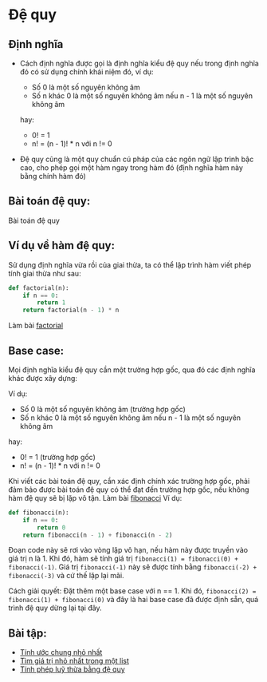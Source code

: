 # Đệ quy
## Định nghĩa
- Cách định nghĩa được gọi là định nghĩa kiểu đệ quy nếu trong định nghĩa đó có sử dụng chính khái niệm đó, ví dụ:
    - Số 0 là một số nguyên không âm
    - Số n khác 0 là một số nguyên không âm nếu n - 1 là một số nguyên không âm

    hay:
    
    - 0! = 1
    - n! = (n - 1)! * n với n != 0

- Đệ quy cũng là một quy chuẩn cú pháp của các ngôn ngữ lập trình bậc cao, cho phép gọi một hàm ngay trong hàm đó (định nghĩa hàm này bằng chính hàm đó)

## Bài toán đệ quy:
Bài toán đệ quy

## Ví dụ về hàm đệ quy:
Sử dụng định nghĩa vừa rồi của giai thừa, ta có thể lập trình hàm viết phép tính giai thừa như sau:
```python
def factorial(n):
    if n == 0:
        return 1
    return factorial(n - 1) * n
```
Làm bài [factorial](./factorial/factorial.md) 


## Base case:
Mọi định nghĩa kiểu đệ quy cần một trường hợp gốc, qua đó các định nghĩa khác được xây dựng:

Ví dụ:
- Số 0 là một số nguyên không âm (trường hợp gốc)
- Số n khác 0 là một số nguyên không âm nếu n - 1 là một số nguyên không âm

hay:

- 0! = 1 (trường hợp gốc)
- n! = (n - 1)! * n với n != 0

Khi viết các bài toán đệ quy, cần xác định chính xác trường hợp gốc, phải đảm bảo được bài toán đệ quy có thể đạt đến trường hợp gốc, nếu không hàm đệ quy sẽ bị lặp vô tận.
Làm bài [fibonacci](./fibonacci/fibonacci.md)
Ví dụ:
```python
def fibonacci(n):
    if n == 0:
        return 0
    return fibonacci(n - 1) + fibonacci(n - 2)
```

Đoạn code này sẽ rơi vào vòng lặp vô hạn, nếu hàm này được truyền vào giá trị n là 1. Khi đó, hàm sẽ tính giá trị `fibonacci(1) = fibonacci(0) + fibonacci(-1)`. Giá trị `fibonacci(-1)` này sẽ được tính bằng `fibonacci(-2) + fibonacci(-3)` và cứ thế lặp lại mãi.

Cách giải quyết: Đặt thêm một base case với n == 1. Khi đó, `fibonacci(2) = fibonacci(1) + fibonacci(0)` và đây là hai base case đã được định sẵn, quá trình đệ quy dừng lại tại đây.

## Bài tập:
- [Tính ước chung nhỏ nhất](./gcd/gcd.md)
- [Tìm giá trị nhỏ nhất trong một list](./min/min.md)
- [Tính phép luỹ thừa bằng đệ quy](./power)
